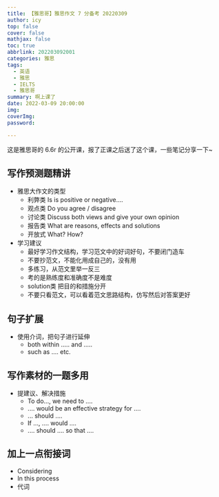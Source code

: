 ```yaml
---
title: 【雅思哥】雅思作文 7 分备考 20220309
author: icy
top: false
cover: false
mathjax: false
toc: true
abbrlink: 202203092001
categories: 雅思
tags:
  - 英语
  - 雅思
  - IELTS
  - 雅思哥
summary: 啊上课了
date: 2022-03-09 20:00:00
img:
coverImg:
password:

---
```


这是雅思哥的 6.6r 的公开课，报了正课之后送了这个课，一些笔记分享一下~

## 写作预测题精讲

- 雅思大作文的类型
  - 利弊类 Is is positive or negative....
  - 观点类 Do you agree / disagree
  - 讨论类 Discuss both views and give your own opinion
  - 报告类 What are reasons, effects and solutions
  - 开放式 What? How?
- 学习建议
  - 最好学习作文结构，学习范文中的好词好句，不要闭门造车
  - 不要抄范文，不能化用成自己的，没有用
  - 多练习，从范文里举一反三
  - 考的是熟练度和准确度不是难度
  - solution类 把目的和措施分开
  - 不要只看范文，可以看着范文思路结构，仿写然后对答案更好

## 句子扩展

- 使用介词，把句子进行延伸
  - both within ..... and .....
  - such as .... etc.

## 写作素材的一题多用

- 提建议、解决措施
  - To do..., we need to ....
  - .... would be an effective strategy for ....
  - ... should ....
  - If ..., .... would ....
  - .... should .... so that ....

## 加上一点衔接词

- Considering
- In this process
- 代词